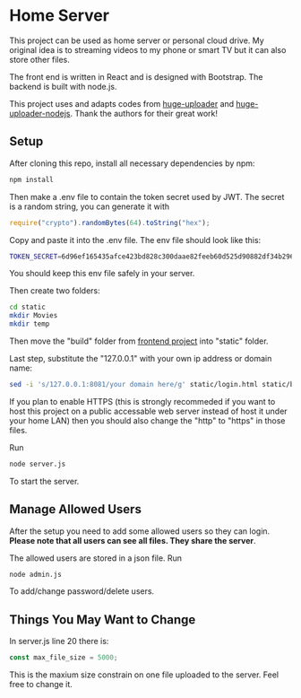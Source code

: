 # Home Server

This project can be used as home server or personal cloud drive. My original idea is to streaming videos to my phone or smart TV but it can also store other files.

The front end is written in React and is designed with Bootstrap. The backend is built with node.js.

This project uses and adapts codes from [huge-uploader](https://github.com/Buzut/huge-uploader/tree/master) and [huge-uploader-nodejs](https://github.com/Buzut/huge-uploader-nodejs/tree/master). Thank the authors for their great work!

## Setup

After cloning this repo, install all necessary dependencies by npm:

```bash
npm install
```

Then make a .env file to contain the token secret used by JWT. The secret is a random string, you can generate it with

```javascript
require("crypto").randomBytes(64).toString("hex");
```

Copy and paste it into the .env file. The env file should look like this:

```bash
TOKEN_SECRET=6d96ef165435afce423bd828c300daae82feeb60d525d90882df34b296ef71b667af907246eba3beff663e0eb483bbe1f46282c5efcbf3a1a6adc67a1d5c45dc
```

You should keep this env file safely in your server.

Then create two folders:

```bash
cd static
mkdir Movies
mkdir temp
```

Then move the "build" folder from [frontend project](https://github.com/Greatzz8/Home-server-react) into "static" folder.

Last step, substitute the "127.0.0.1" with your own ip address or domain name:

```bash
sed -i 's/127.0.0.1:8081/your domain here/g' static/login.html static/build/static/js/*.js
```

If you plan to enable HTTPS (this is strongly recommeded if you want to host this project on a public accessable web server instead of host it under your home LAN) then you should also change the "http" to "https" in those files.

Run

```bash
node server.js
```

To start the server.

## Manage Allowed Users

After the setup you need to add some allowed users so they can login. **Please note that all users can see all files. They share the server**.

The allowed users are stored in a json file. Run

```bash
node admin.js
```

To add/change password/delete users.

## Things You May Want to Change

In server.js line 20 there is:

```javascript
const max_file_size = 5000;
```

This is the maxium size constrain on one file uploaded to the server. Feel free to change it.
